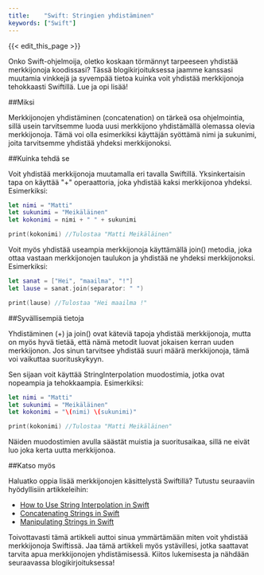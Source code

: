 ```yaml
---
title:    "Swift: Stringien yhdistäminen"
keywords: ["Swift"]
---
```


{{< edit_this_page >}}

Onko Swift-ohjelmoija, oletko koskaan törmännyt tarpeeseen yhdistää merkkijonoja koodissasi? Tässä blogikirjoituksessa jaamme kanssasi muutamia vinkkejä ja syvempää tietoa kuinka voit yhdistää merkkijonoja tehokkaasti Swiftillä. Lue ja opi lisää!

##Miksi

Merkkijonojen yhdistäminen (concatenation) on tärkeä osa ohjelmointia, sillä usein tarvitsemme luoda uusi merkkijono yhdistämällä olemassa olevia merkkijonoja. Tämä voi olla esimerkiksi käyttäjän syöttämä nimi ja sukunimi, joita tarvitsemme yhdistää yhdeksi merkkijonoksi.

##Kuinka tehdä se

Voit yhdistää merkkijonoja muutamalla eri tavalla Swiftillä. Yksinkertaisin tapa on käyttää "+" operaattoria, joka yhdistää kaksi merkkijonoa yhdeksi. Esimerkiksi:

```Swift
let nimi = "Matti"
let sukunimi = "Meikäläinen"
let kokonimi = nimi + " " + sukunimi

print(kokonimi) //Tulostaa "Matti Meikäläinen"
```

Voit myös yhdistää useampia merkkijonoja käyttämällä join() metodia, joka ottaa vastaan merkkijonojen taulukon ja yhdistää ne yhdeksi merkkijonoksi. Esimerkiksi:

```Swift
let sanat = ["Hei", "maailma", "!"]
let lause = sanat.join(separator: " ")

print(lause) //Tulostaa "Hei maailma !"
```

##Syvällisempiä tietoja

Yhdistäminen (+) ja join() ovat käteviä tapoja yhdistää merkkijonoja, mutta on myös hyvä tietää, että nämä metodit luovat jokaisen kerran uuden merkkijonon. Jos sinun tarvitsee yhdistää suuri määrä merkkijonoja, tämä voi vaikuttaa suorituskykyyn.

Sen sijaan voit käyttää StringInterpolation muodostimia, jotka ovat nopeampia ja tehokkaampia. Esimerkiksi:

```Swift
let nimi = "Matti"
let sukunimi = "Meikäläinen"
let kokonimi = "\(nimi) \(sukunimi)"

print(kokonimi) //Tulostaa "Matti Meikäläinen"
```

Näiden muodostimien avulla säästät muistia ja suoritusaikaa, sillä ne eivät luo joka kerta uutta merkkijonoa.

##Katso myös

Haluatko oppia lisää merkkijonojen käsittelystä Swiftillä? Tutustu seuraaviin hyödyllisiin artikkeleihin:

- [How to Use String Interpolation in Swift](https://www.hackingwithswift.com/read/0/2/string-interpolation)
- [Concatenating Strings in Swift](https://medium.com/@alexandre_bernard/concatenating-strings-in-swift-b898b8fd66b3)
- [Manipulating Strings in Swift](https://developer.apple.com/library/content/documentation/Swift/Conceptual/Swift_Programming_Language/StringsAndCharacters.html)

Toivottavasti tämä artikkeli auttoi sinua ymmärtämään miten voit yhdistää merkkijonoja Swiftissä. Jaa tämä artikkeli myös ystävillesi, jotka saattavat tarvita apua merkkijonojen yhdistämisessä. Kiitos lukemisesta ja nähdään seuraavassa blogikirjoituksessa!